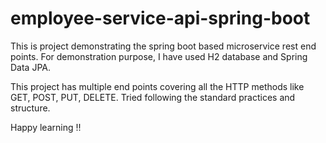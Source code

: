 # employee-service-api-spring-boot

This is project demonstrating the spring boot based microservice rest end points. For demonstration purpose, I have used H2 database and Spring Data JPA. 

This project has multiple end points covering all the HTTP methods like GET, POST, PUT, DELETE. Tried following the standard practices and structure. 

Happy learning !!

